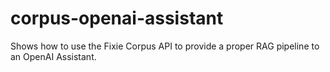 # corpus-openai-assistant
Shows how to use the Fixie Corpus API to provide a proper RAG pipeline to an OpenAI Assistant.
